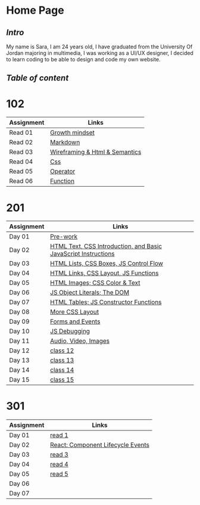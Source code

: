 # Home Page 

## ***Intro***

My name is Sara, I am 24 years old, I have graduated from the University Of Jordan majoring in multimedia, I was working as a UI/UX designer, I decided to learn coding to be able to design and code my own website.

## ***Table of content***
# 102
Assignment | Links 
-----------|-------------
Read 01 | [Growth mindset](growthMindset.md)
Read 02 | [Markdown](aboutMd.md)
Read 03 | [Wireframing & Html & Semantics](about3topics.md)
Read 04 | [Css](aboutCss.md)
Read 05 | [Operator](aboutOperator.md)
Read 06 | [Function](aboutFunction.md)

# 201
| Assignment | Links |
| -----------|------------- |
| Day 01 | [Pre-work](/class-01.md) 
Day 02 | [HTML Text, CSS Introduction, and Basic JavaScript Instructions](class-02.md)
Day 03 | [HTML Lists, CSS Boxes, JS Control Flow](class-03.md)
Day 04 | [HTML Links, CSS Layout, JS Functions](class-04.md)
Day 05 | [HTML Images; CSS Color & Text](class-05.md)
Day 06 | [JS Object Literals; The DOM](class-06.md)
Day 07 | [HTML Tables; JS Constructor Functions](class-07.md)
Day 08 | [More CSS Layout](class-08.md)
Day 09 | [Forms and Events](class-09.md)
Day 10 | [JS Debugging](class-10.md)
Day 11 | [Audio, Video, Images](class-11.md)
Day 12 | [class 12](class-12.md)
Day 13 | [class 13](class-13.md)
Day 14 | [class 14](class-14.md)
Day 15 | [ class 15](class-15.md)


# 301
| Assignment | Links |
| -----------|------------- |
| Day 01 | [read 1](Code-301-Reading-notes/301-class-01.md) |
| Day 02 | [React: Component Lifecycle Events](Code-301-Reading-notes/301-class-02.md) |
| Day 03 | [read 3](Code-301-Reading-notes/301-class-03.md) |
| Day 04 | [read 4](Code-301-Reading-notes/301-class-04.md) |
| Day 05 | [read 5](Code-301-Reading-notes/301-class-05.md) |
| Day 06 | |
| Day 07 | |



